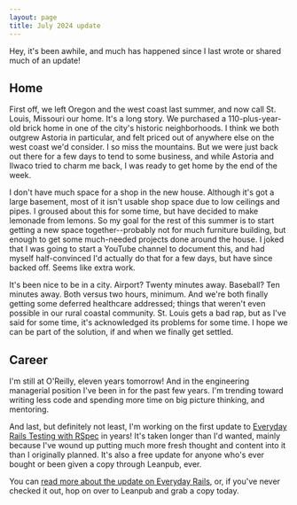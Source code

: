 ```yaml
---
layout: page
title: July 2024 update
---
```


Hey, it's been awhile, and much has happened since I last wrote or shared much of an update!

## Home

First off, we left Oregon and the west coast last summer, and now call St. Louis, Missouri our home. It's a long story. We purchased a 110-plus-year-old brick home in one of the city's historic neighborhoods. I think we both outgrew Astoria in particular, and felt priced out of anywhere else on the west coast we'd consider. I so miss the mountains. But we were just back out there for a few days to tend to some business, and while Astoria and Ilwaco tried to charm me back, I was ready to get home by the end of the week.

I don't have much space for a shop in the new house. Although it's got a large basement, most of it isn't usable shop space due to low ceilings and pipes. I groused about this for some time, but have decided to make lemonade from lemons. So my goal for the rest of this summer is to start getting a new space together--probably not for much furniture building, but enough to get some much-needed projects done around the house. I joked that I was going to start a YouTube channel to document this, and had myself half-convinced I'd actually do that for a few days, but have since backed off. Seems like extra work.

It's been nice to be in a city. Airport? Twenty minutes away. Baseball? Ten minutes away. Both versus two hours, minimum. And we're both finally getting some deferred healthcare addressed; things that weren't even possible in our rural coastal community. St. Louis gets a bad rap, but as I've said for some time, it's acknowledged its problems for some time. I hope we can be part of the solution, if and when we finally get settled.

## Career

I'm still at O'Reilly, eleven years tomorrow! And in the engineering managerial position I've been in for the past few years. I'm trending toward writing less code and spending more time on big picture thinking, and mentoring.

And last, but definitely not least, I'm working on the first update to [Everyday Rails Testing with RSpec] in years! It's taken longer than I'd wanted, mainly because I've wound up putting much more fresh thought and content into it than I originally planned. It's also a free update for anyone who's ever bought or been given a copy through Leanpub, ever.

You can [read more about the update on Everyday Rails], or, if you've never checked it out, hop on over to Leanpub and grab a copy today.

[Everyday Rails Testing with RSpec]:https://leanpub.com/everydayrailsrspec
[read more about the update on Everyday Rails]:https://everydayrails.com/tag/rspec-book
